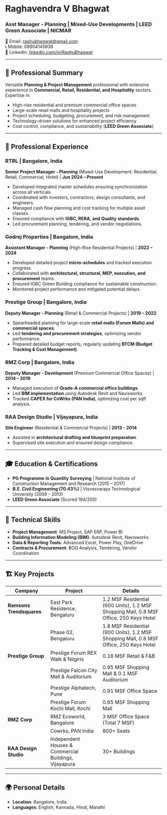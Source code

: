 # Raghavendra V Bhagwat

### Asst Manager - Planning | Mixed-Use Developments | LEED Green Associate | NICMAR  

📧 Email: raghubhagwat@gmail.com  
📞 Mobile: 08904145838  
🔗 LinkedIn: [linkedin.com/in/RaghuBhagwat](https://linkedin.com/in/RaghuBhagwat)  

---

## 📌 Professional Summary  

Versatile **Planning & Project Management** professional with extensive experience in **Commercial, Retail, Residential, and Hospitality** sectors. Expertise in:  

- High-rise residential and premium commercial office spaces  
- Large-scale retail malls and hospitality projects  
- Project scheduling, budgeting, procurement, and risk management  
- Technology-driven solutions for enhanced project efficiency  
- Cost control, compliance, and sustainability (**LEED Green Associate**)  

---

## 💼 Professional Experience  

### **RTRL | Bangalore, India**  
**Senior Project Manager - Planning** (Mixed-Use Development: Residential, Retail, Commercial, Hotel) | **Jun 2024 – Present**  

- Developed integrated master schedules ensuring synchronization across all verticals.  
- Coordinated with investors, contractors, design consultants, and engineers.  
- Managed cash flow planning and cost tracking for multiple asset classes.  
- Ensured compliance with **IGBC, RERA, and Quality standards**.  
- Led procurement planning, tendering, and vendor negotiations.  

### **Godrej Properties | Bangalore, India**  
**Assistant Manager - Planning** (High-Rise Residential Projects) | **2022 – 2024**  

- Developed detailed project **micro-schedules** and tracked execution progress.  
- Collaborated with **architectural, structural, MEP, execution, and procurement** teams.  
- Ensured IGBC Green Building compliance for sustainable construction.  
- Monitored project performance and mitigated potential delays.  

### **Prestige Group | Bangalore, India**  
**Deputy Manager - Planning** (Retail & Commercial Projects) | **2019 – 2022**  

- Spearheaded planning for large-scale **retail malls (Forum Malls) and commercial spaces**.  
- Led **tendering and procurement strategies**, optimizing vendor performance.  
- Prepared detailed budget reports, regularly updating **BTCM (Budget Tracking & Cost Management)**.  

### **RMZ Corp | Bangalore, India**  
**Deputy Manager - Development** (Premium Commercial Office Spaces) | **2014 – 2019**  

- Managed execution of **Grade-A commercial office buildings**.  
- Led **BIM implementation** using Autodesk Revit and Navisworks.  
- Tracked **CAPEX for CoWrks (PAN India)**, optimizing cost per sqft analysis.  

### **RAA Design Studio | Vijayapura, India**  
**Site Engineer** (Residential & Commercial Projects) | **2013 – 2014**  

- Assisted in **architectural drafting and blueprint preparation**.  
- Supervised site execution and ensured design compliance.  

---

## 🎓 Education & Certifications  

- **PG Programme in Quantity Surveying** | National Institute of Construction Management and Research (2015 – 2017)  
- **B.E. Civil Engineering (70.43%)** | Visvesvaraya Technological University (2009 – 2013)  
- **LEED Green Associate** (Scored 194/200)  

---

## 🔧 Technical Skills  

- **Project Management**: MS Project, SAP ERP, Power BI  
- **Building Information Modeling (BIM)**: Autodesk Revit, Navisworks  
- **Data & Reporting Tools**: Advanced Excel, Power Play, OneDrive  
- **Contracts & Procurement**: BOQ Analysis, Tendering, Vendor Coordination  

---

## 🏗️ Key Projects  

| **Company**              | **Project**                                     | **Details** |
|-------------------------|------------------------------------------------|-------------|
| **Ramsons Trendsquares** | East Park Residence, Bengaluru | 1.2 MSF Residential (600 Units), 1.2 MSF Shopping Mall, 0.8 MSF Office, 250 Keys Hotel |
|                         | Phase 02, Bengaluru | 1.8 MSF Residential (900 Units), 1.2 MSF Shopping Mall, 0.8 MSF Office, 250 Keys Hotel |
| **Prestige Group**      | Prestige Forum REX Walk & Nilgiris | 0.16 MSF Retail & F&B |
|                         | Prestige Falcon City Mall & Auditorium | 0.95 MSF Shopping Mall & 0.1 MSF Auditorium |
|                         | Prestige Alphatech, Pune | 0.91 MSF Office Space |
|                         | Prestige Forum Kochi Mall, Kochi | 0.65 MSF Shopping Mall |
| **RMZ Corp**            | RMZ Ecoworld, Bangalore | 3 MSF Office Space (Total 7 MSF) |
|                         | Cowrks, PAN India | 800+ Seats |
| **RAA Design Studio**   | Independent Houses & Commercial Buildings, Vijayapura | 30+ Buildings |

---

## 🌍 Personal Details  

- **Location**: Bangalore, India  
- **Languages**: English, Kannada, Hindi, Marathi  

